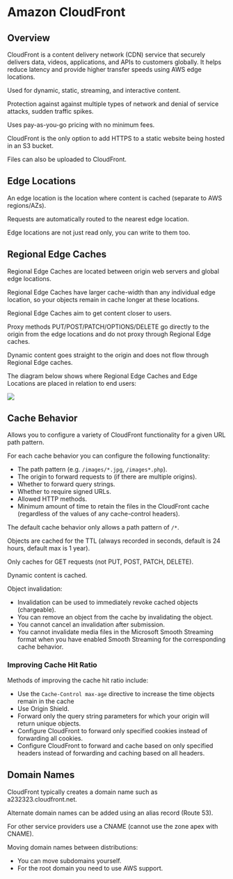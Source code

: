# Amazon CloudFront

## Overview

CloudFront is a content delivery network (CDN) service that securely delivers data, videos, applications, and APIs to customers globally. It helps reduce latency and provide higher transfer speeds using AWS edge locations.

Used for dynamic, static, streaming, and interactive content.

Protection against against multiple types of network and denial of service attacks, sudden traffic spikes.

Uses pay-as-you-go pricing with no minimum fees.

CloudFront is the only option to add HTTPS to a static website being hosted in an S3 bucket.

Files can also be uploaded to CloudFront.


## Edge Locations

An edge location is the location where content is cached (separate to AWS regions/AZs).

Requests are automatically routed to the nearest edge location.

Edge locations are not just read only, you can write to them too.


## Regional Edge Caches

Regional Edge Caches are located between origin web servers and global edge locations.

Regional Edge Caches have larger cache-width than any individual edge location, so your objects remain in cache longer at these locations.

Regional Edge Caches aim to get content closer to users.

Proxy methods PUT/POST/PATCH/OPTIONS/DELETE go directly to the origin from the edge locations and do not proxy through Regional Edge caches.

Dynamic content goes straight to the origin and does not flow through Regional Edge caches.

The diagram below shows where Regional Edge Caches and Edge Locations are placed in relation to end users:

![](https://digitalcloud.training/wp-content/uploads/2022/01/amazon-cloudfront-edge-locations-and-regional-edge.jpeg)


## Cache Behavior

Allows you to configure a variety of CloudFront functionality for a given URL path pattern.

For each cache behavior you can configure the following functionality:

- The path pattern (e.g. `/images/*.jpg`, `/images*.php`).
- The origin to forward requests to (if there are multiple origins).
- Whether to forward query strings.
- Whether to require signed URLs.
- Allowed HTTP methods.
- Minimum amount of time to retain the files in the CloudFront cache (regardless of the values of any cache-control headers).

The default cache behavior only allows a path pattern of `/*`.

Objects are cached for the TTL (always recorded in seconds, default is 24 hours, default max is 1 year).

Only caches for GET requests (not PUT, POST, PATCH, DELETE).

Dynamic content is cached.

Object invalidation:
- Invalidation can be used to immediately revoke cached objects (chargeable).
- You can remove an object from the cache by invalidating the object.
- You cannot cancel an invalidation after submission.
- You cannot invalidate media files in the Microsoft Smooth Streaming format when you have enabled Smooth Streaming for the corresponding cache behavior.


### Improving Cache Hit Ratio

Methods of improving the cache hit ratio include:

- Use the `Cache-Control max-age` directive to increase the time objects remain in the cache
- Use Origin Shield.
- Forward only the query string parameters for which your origin will return unique objects.
- Configure CloudFront to forward only specified cookies instead of forwarding all cookies.
- Configure CloudFront to forward and cache based on only specified headers instead of forwarding and caching based on all headers.


## Domain Names

CloudFront typically creates a domain name such as a232323.cloudfront.net.

Alternate domain names can be added using an alias record (Route 53).

For other service providers use a CNAME (cannot use the zone apex with CNAME).

Moving domain names between distributions:
- You can move subdomains yourself.
- For the root domain you need to use AWS support.
